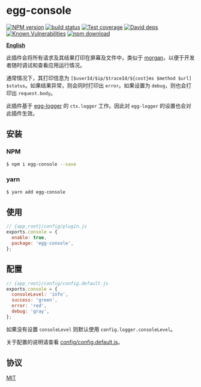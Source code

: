 # egg-console

[![NPM version][npm-image]][npm-url]
[![build status][travis-image]][travis-url]
[![Test coverage][codecov-image]][codecov-url]
[![David deps][david-image]][david-url]
[![Known Vulnerabilities][snyk-image]][snyk-url]
[![npm download][download-image]][download-url]

[npm-image]: https://img.shields.io/npm/v/egg-console.svg?style=flat-square
[npm-url]: https://npmjs.org/package/egg-console
[travis-image]: https://img.shields.io/travis/eggjs/egg-console.svg?style=flat-square
[travis-url]: https://travis-ci.org/eggjs/egg-console
[codecov-image]: https://img.shields.io/codecov/c/github/eggjs/egg-console.svg?style=flat-square
[codecov-url]: https://codecov.io/github/eggjs/egg-console?branch=master
[david-image]: https://img.shields.io/david/eggjs/egg-console.svg?style=flat-square
[david-url]: https://david-dm.org/eggjs/egg-console
[snyk-image]: https://snyk.io/test/npm/egg-console/badge.svg?style=flat-square
[snyk-url]: https://snyk.io/test/npm/egg-console
[download-image]: https://img.shields.io/npm/dm/egg-console.svg?style=flat-square
[download-url]: https://npmjs.org/package/egg-console

[**English**](https://github.com/brickyang/egg-console/blob/master/README.md)

此插件会将所有请求及其结果打印在屏幕及文件中，类似于 [morgan](https://github.com/expressjs/morgan)，以便于开发者随时调试和查看应用运行情况。

通常情况下，其打印信息为 `[$userId/$ip/$traceId/${cost}ms $method $url] $status`。如果结果异常，则会同时打印出 `error`。如果设置为 `debug`，则也会打印出 `request.body`。

此插件基于 [egg-logger](https://github.com/eggjs/egg-logger) 的 `ctx.logger` 工作。因此对 `egg-logger` 的设置也会对此插件生效。

## 安装

### NPM
```bash
$ npm i egg-console --save
```
### yarn
```bash
$ yarn add egg-console
```
## 使用

```js
// {app_root}/config/plugin.js
exports.console = {
  enable: true,
  package: 'egg-console',
};
```

## 配置

```js
// {app_root}/config/config.default.js
exports.console = {
  consoleLevel: 'info',
  success: 'green',
  error: 'red',
  debug: 'gray',
};
```

如果没有设置 `consoleLevel` 则默认使用 `config.logger.consoleLevel`。

关于配置的说明请查看 [config/config.default.js](config/config.default.js)。

## 协议

[MIT](LICENSE)

